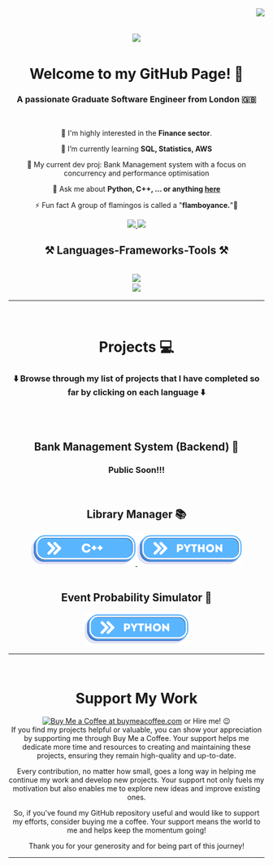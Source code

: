 <img align="right" src="https://visitor-badge.laobi.icu/badge?page_id=GwinzTV.GwinzTV" />
<h1 align="center">
    <img src="https://readme-typing-svg.herokuapp.com/?font=Righteous&size=35&center=true&vCenter=true&width=500&height=70&duration=4000&lines=Hi+There!+👋;+I'm+Joshua+Iyinkanmi!;" />
</h1>

<h1 align="center"> Welcome to my GitHub Page! 👋 </h1>

<h3 align="center">A passionate Graduate Software Engineer from London 🇬🇧</h3>

<br/>

<div align="center">

 🏦 I'm highly interested in the **Finance sector**.
 
 🌱 I’m currently learning **SQL, Statistics, AWS**

 🌱 My current dev proj: Bank Management system with a focus on concurrency and performance optimisation

💬 Ask me about **Python, C++, ... or anything [here](https://github.com/GwinzTV/GwinzTV/issues)**

⚡ Fun fact A group of flamingos is called a "**flamboyance.**"🦩

 </div>

<div align="center"> 
  <a href="mailto:joshiyin5@gmail.com">
    <img src="https://img.shields.io/badge/Gmail-333333?style=for-the-badge&logo=gmail&logoColor=red" />
  </a>
  <a href="https://www.linkedin.com/in/joshua-iyinkanmi-eee/" target="_blank">
    <img src="https://img.shields.io/badge/LinkedIn-0077B5?style=for-the-badge&logo=linkedin&logoColor=white" target="_blank" />
  </a>
<!--   <a href="https://gwinztv.github.io/portfolio_page/" target="_blank">
     <img src="https://img.shields.io/badge/Portfolio-FF5722?style=for-the-badge&logo=todoist&logoColor=white" target="_blank" /> 
  </a> -->
</div>

<h2 align="center">⚒️ Languages-Frameworks-Tools ⚒️</h2>
<br/>
<div align="center">
    <img src="https://skillicons.dev/icons?i=python,cpp,vscode,github,git" /><br>
</div>
<div align="center">
    <img src="https://skillicons.dev/icons?i=html,css,javascript,firebase,java,mysql,django" />
</div>

<hr/>
<br/>

<h1 align="center"> Projects 💻 </h1>

<h3 align="center">⬇️ Browse through my list of projects that I have completed so far by clicking on each language ⬇️</h3>
<br/>

<br/>
<h2 align="center"> Bank Management System (Backend) 🏦</h2>
<div align="center">
<h3 align="center"> Public Soon!!! </h3>
</div>

<br/>
<h2 align="center"> Library Manager 📚</h2>
<div align="center">
<a href='https://github.com/GwinzTV/Book_Management' target='_blank'><img height='64' style='border:0px;height:64px;' src='src/cpp.png' border='0' alt='C++ projects on GwinzTV Github' />
</a>
<a href='https://github.com/GwinzTV/python-library-manager' target='_blank'><img height='64' style='border:0px;height:64px;' src='src/python.png' border='0' alt='Python projects on GwinzTV Github' />
</a>
</div>

<br/>
<h2 align="center"> Event Probability Simulator 🎲</h2>
<div align="center">
<a href='https://github.com/GwinzTV/Event-Simulator' target='_blank'><img height='64' style='border:0px;height:64px;' src='src/python.png' border='0' alt='Python projects on GwinzTV Github' />
</a>
</div>


<hr/>
<br/>
<h1 align="center"> Support My Work </h1>

<div align="center">
<a href='https://www.buymeacoffee.com/gwinzdev' target='_blank'><img height='64' style='border:0px;height:64px;' src='https://storage.ko-fi.com/cdn/kofi1.png?v=3' border='0' alt='Buy Me a Coffee at buymeacoffee.com' /></a>
or Hire me! 😉
</div>
<div align="center"> If you find my projects helpful or valuable, you can show your appreciation by supporting me through Buy Me a Coffee. Your support helps me dedicate more time and resources to creating and maintaining these projects, ensuring they remain high-quality and up-to-date.

Every contribution, no matter how small, goes a long way in helping me continue my work and develop new projects. Your support not only fuels my motivation but also enables me to explore new ideas and improve existing ones.

So, if you've found my GitHub repository useful and would like to support my efforts, consider buying me a coffee. Your support means the world to me and helps keep the momentum going!


Thank you for your generosity and for being part of this journey!
</div>

<hr/>
<br/>


